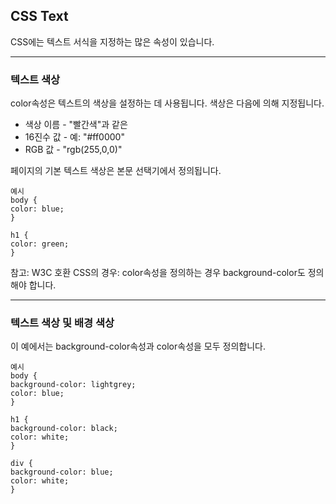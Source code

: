 ## CSS Text

CSS에는 텍스트 서식을 지정하는 많은 속성이 있습니다.

---

### 텍스트 색상

color속성은 텍스트의 색상을 설정하는 데 사용됩니다. 색상은 다음에 의해 지정됩니다.

- 색상 이름 - "빨간색"과 같은
- 16진수 값 - 예: "#ff0000"
- RGB 값 - "rgb(255,0,0)"

페이지의 기본 텍스트 색상은 본문 선택기에서 정의됩니다.

    예시
    body {
    color: blue;
    }

    h1 {
    color: green;
    }

참고: W3C 호환 CSS의 경우: color속성을 정의하는 경우 background-color도 정의해야 합니다.

---

### 텍스트 색상 및 배경 색상

이 예에서는 background-color속성과 color속성을 모두 정의합니다.

    예시
    body {
    background-color: lightgrey;
    color: blue;
    }

    h1 {
    background-color: black;
    color: white;
    }

    div {
    background-color: blue;
    color: white;
    }
